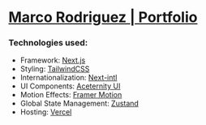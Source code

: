 # [Marco Rodriguez | Portfolio](https://marcotbcreator.dev/)

### Technologies used:

- Framework: [Next.js](https://nextjs.org/)
- Styling: [TailwindCSS](https://tailwindcss.com/)
- Internationalization: [Next-intl](https://next-intl-docs.vercel.app/)
- UI Components: [Aceternity UI](https://ui.aceternity.com/)
- Motion Effects: [Framer Motion](https://www.framer.com/motion/)
- Global State Management: [Zustand](https://zustand-demo.pmnd.rs/)
- Hosting: [Vercel](https://vercel.com/)

